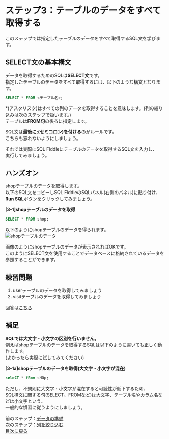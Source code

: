 # ステップ3：テーブルのデータをすべて取得する
このステップでは指定したテーブルのデータをすべて取得するSQL文を学びます。

## SELECT文の基本構文
データを取得するためのSQLは**SELECT文**です。  
指定したテーブルのデータをすべて取得するには、以下のような構文となります。
```sql
SELECT * FROM <テーブル名>;
```
\*(アスタリスク)はすべての列のデータを取得することを意味します。(列の絞り込みは次のステップで扱います。)  
テーブルは**FROM句**の後ろに指定します。  

SQL文は**最後に;(セミコロン)を付ける**のがルールです。  
こちらも忘れないようにしましょう。  

それでは実際にSQL Fiddleにテーブルのデータを取得するSQL文を入力し、  
実行してみましょう。

## ハンズオン
shopテーブルのデータを取得します。  
以下のSQL文をコピーしSQL FiddleのSQLパネル(右側のパネル)に貼り付け、**Run SQL**ボタンをクリックしてみましょう。  

**[3-1]shopテーブルのデータを取得**  
```sql
SELECT * FROM shop;
```

以下のようにshopテーブルのデータを得られます。  
![shopテーブルのデータ](https://user-images.githubusercontent.com/22129880/92419969-aa794f80-f1ab-11ea-91d4-baf492b53b14.png)

画像のようにshopテーブルのデータが表示されればOKです。  
このようにSELECT文を使用することでデータベースに格納されているデータを参照することができます。  

## 練習問題
1. userテーブルのデータを取得してみましょう  
2. visitテーブルのデータを取得してみましょう 

回答は[こちら](003-select-answer.md)  

## 補足
**SQLでは大文字・小文字の区別を行いません。**  
例えばshopテーブルのデータを取得するSQLは以下のように書いても正しく動作します。  
(よかったら実際に試してみてください)  

**[3-1a]shopテーブルのデータを取得(大文字・小文字が混在)**  
```sql
seleCT * fRom sHOp;
```

ただし、不規則に大文字・小文字が混在すると可読性が低下するため、  
SQL構文に関する句(SELECT、FROMなど)は大文字、テーブル名やカラム名などは小文字という、  
一般的な慣習に従うようにしましょう。  

前のステップ：[データの準備](002-data-preparation.md)  
次のステップ：[列を絞り込む](004-select-columns.md)  
[目次に戻る](README.md)
